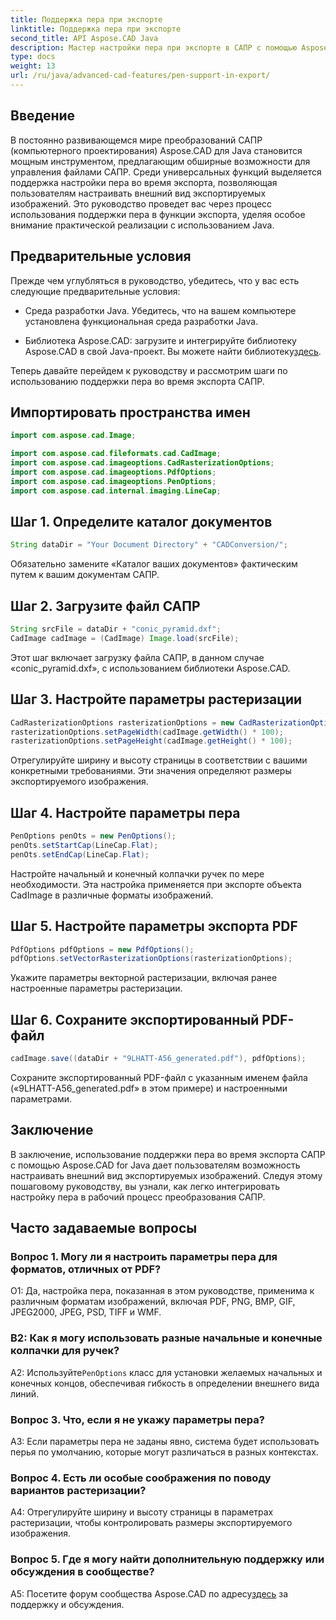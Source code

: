 ```yaml
---
title: Поддержка пера при экспорте
linktitle: Поддержка пера при экспорте
second_title: API Aspose.CAD Java
description: Мастер настройки пера при экспорте в САПР с помощью Aspose.CAD для Java. Следуйте нашему пошаговому руководству для бесшовной интеграции.
type: docs
weight: 13
url: /ru/java/advanced-cad-features/pen-support-in-export/
---
```

## Введение

В постоянно развивающемся мире преобразований САПР (компьютерного проектирования) Aspose.CAD для Java становится мощным инструментом, предлагающим обширные возможности для управления файлами САПР. Среди универсальных функций выделяется поддержка настройки пера во время экспорта, позволяющая пользователям настраивать внешний вид экспортируемых изображений. Это руководство проведет вас через процесс использования поддержки пера в функции экспорта, уделяя особое внимание практической реализации с использованием Java.

## Предварительные условия

Прежде чем углубляться в руководство, убедитесь, что у вас есть следующие предварительные условия:

- Среда разработки Java. Убедитесь, что на вашем компьютере установлена функциональная среда разработки Java.

-  Библиотека Aspose.CAD: загрузите и интегрируйте библиотеку Aspose.CAD в свой Java-проект. Вы можете найти библиотеку[здесь](https://releases.aspose.com/cad/java/).

Теперь давайте перейдем к руководству и рассмотрим шаги по использованию поддержки пера во время экспорта САПР.

## Импортировать пространства имен

```java
import com.aspose.cad.Image;

import com.aspose.cad.fileformats.cad.CadImage;
import com.aspose.cad.imageoptions.CadRasterizationOptions;
import com.aspose.cad.imageoptions.PdfOptions;
import com.aspose.cad.imageoptions.PenOptions;
import com.aspose.cad.internal.imaging.LineCap;
```

## Шаг 1. Определите каталог документов

```java
String dataDir = "Your Document Directory" + "CADConversion/";
```

Обязательно замените «Каталог ваших документов» фактическим путем к вашим документам САПР.

## Шаг 2. Загрузите файл САПР

```java
String srcFile = dataDir + "conic_pyramid.dxf";
CadImage cadImage = (CadImage) Image.load(srcFile);
```

Этот шаг включает загрузку файла САПР, в данном случае «conic_pyramid.dxf», с использованием библиотеки Aspose.CAD.

## Шаг 3. Настройте параметры растеризации

```java
CadRasterizationOptions rasterizationOptions = new CadRasterizationOptions();
rasterizationOptions.setPageWidth(cadImage.getWidth() * 100);
rasterizationOptions.setPageHeight(cadImage.getHeight() * 100);
```

Отрегулируйте ширину и высоту страницы в соответствии с вашими конкретными требованиями. Эти значения определяют размеры экспортируемого изображения.

## Шаг 4. Настройте параметры пера

```java
PenOptions penOts = new PenOptions();
penOts.setStartCap(LineCap.Flat);
penOts.setEndCap(LineCap.Flat);
```

Настройте начальный и конечный колпачки ручек по мере необходимости. Эта настройка применяется при экспорте объекта CadImage в различные форматы изображений.

## Шаг 5. Настройте параметры экспорта PDF

```java
PdfOptions pdfOptions = new PdfOptions();
pdfOptions.setVectorRasterizationOptions(rasterizationOptions);
```

Укажите параметры векторной растеризации, включая ранее настроенные параметры растеризации.

## Шаг 6. Сохраните экспортированный PDF-файл

```java
cadImage.save((dataDir + "9LHATT-A56_generated.pdf"), pdfOptions);
```

Сохраните экспортированный PDF-файл с указанным именем файла («9LHATT-A56_generated.pdf» в этом примере) и настроенными параметрами.

## Заключение

В заключение, использование поддержки пера во время экспорта САПР с помощью Aspose.CAD for Java дает пользователям возможность настраивать внешний вид экспортируемых изображений. Следуя этому пошаговому руководству, вы узнали, как легко интегрировать настройку пера в рабочий процесс преобразования САПР.

## Часто задаваемые вопросы

### Вопрос 1. Могу ли я настроить параметры пера для форматов, отличных от PDF?

О1: Да, настройка пера, показанная в этом руководстве, применима к различным форматам изображений, включая PDF, PNG, BMP, GIF, JPEG2000, JPEG, PSD, TIFF и WMF.

### В2: Как я могу использовать разные начальные и конечные колпачки для ручек?

 A2: Используйте`PenOptions` класс для установки желаемых начальных и конечных концов, обеспечивая гибкость в определении внешнего вида линий.

### Вопрос 3. Что, если я не укажу параметры пера?

A3: Если параметры пера не заданы явно, система будет использовать перья по умолчанию, которые могут различаться в разных контекстах.

### Вопрос 4. Есть ли особые соображения по поводу вариантов растеризации?

A4: Отрегулируйте ширину и высоту страницы в параметрах растеризации, чтобы контролировать размеры экспортируемого изображения.

### Вопрос 5. Где я могу найти дополнительную поддержку или обсуждения в сообществе?

 A5: Посетите форум сообщества Aspose.CAD по адресу[здесь](https://forum.aspose.com/c/cad/19) за поддержку и обсуждения.